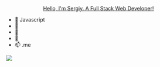 <p align="center"><a href="https://github.com/silavsale?tab=repositories">Hello, I'm Sergiy. A Full Stack Web Developer!</a></p>



- 👋 Javascript
- 👀 
- 🌱
- 💞️ 
- 📫 .me

<!---
silavsale/silavsale is a ✨ special ✨ repository because its `README.md` (this file) appears on your GitHub profile.
You can click the Preview link to take a look at your changes.
--->


<a href="https://www.buymeacoffee.com/sergiyr"><img src="https://img.buymeacoffee.com/button-api/?text=Buy me a coffee&emoji=&slug=sergiyr&button_colour=5F7FFF&font_colour=ffffff&font_family=Cookie&outline_colour=000000&coffee_colour=FFDD00" /></a>
